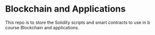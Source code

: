 # Blockchain and Applications

This repo is to store the Solidity scripts and smart contracts to use in b course Blockchain and applications. 
